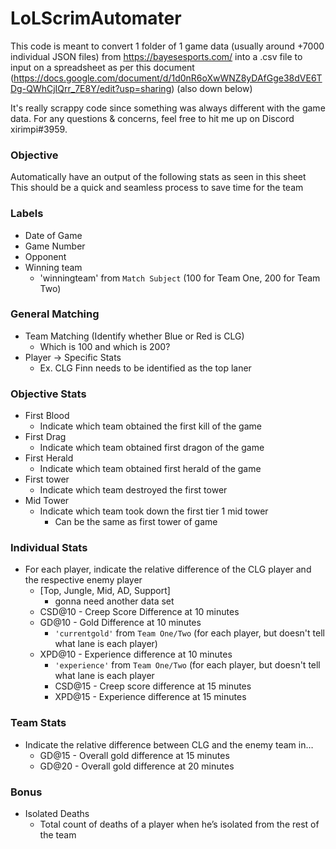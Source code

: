 # LoLScrimAutomater
This code is meant to convert 1 folder of 1 game data (usually around +7000 individual JSON files) from https://bayesesports.com/ into a .csv file to input on a spreadsheet as per this document (https://docs.google.com/document/d/1d0nR6oXwWNZ8yDAfGge38dVE6TDg-QWhCjIQrr_7E8Y/edit?usp=sharing) (also down below)

It's really scrappy code since something was always different with the game data.
For any questions & concerns, feel free to hit me up on Discord xirimpi#3959.

### Objective
Automatically have an output of the following stats as seen in this sheet
This should be a quick and seamless process to save time for the team

### Labels
- Date of Game
- Game Number
- Opponent
- Winning team
    - 'winningteam' from <code>Match Subject</code> (100 for Team One, 200 for Team Two)

### General Matching
- Team Matching (Identify whether Blue or Red is CLG)
    - Which is 100 and which is 200?
- Player → Specific Stats
    - Ex. CLG Finn needs to be identified as the top laner</s>
    
### Objective Stats
- First Blood
	- Indicate which team obtained the first kill of the game
- First Drag
	- Indicate which team obtained first dragon of the game
- First Herald
	- Indicate which team obtained first herald of the game
- First tower
	- Indicate which team destroyed the first tower
- Mid Tower
	- Indicate which team took down the first tier 1 mid tower
        - Can be the same as first tower of game
        
### Individual Stats
- For each player, indicate the relative difference of the CLG player and the respective enemy player
    - [Top, Jungle, Mid, AD, Support]
        - gonna need another data set
    - CSD@10 - Creep Score Difference at 10 minutes
	- GD@10 - Gold Difference at 10 minutes 
        - <code>'currentgold'</code> from <code>Team One/Two</code> (for each player, but doesn't tell what lane is each player)
	- XPD@10 - Experience difference at 10 minutes
        - <code>'experience'</code> from <code>Team One/Two</code> (for each player, but doesn't tell what lane is each player
        - CSD@15 - Creep score difference at 15 minutes
        - XPD@15 - Experience difference at 15 minutes
    
### Team Stats
- Indicate the relative difference between CLG and the enemy team in…
	- GD@15 - Overall gold difference at 15 minutes
	- GD@20 - Overall gold difference at 20 minutes
    
### Bonus
- Isolated Deaths
    - Total count of deaths of a player when he’s isolated from the rest of the team
